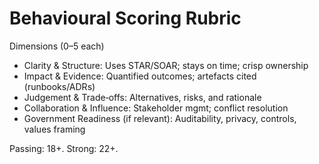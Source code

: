 # Behavioural Scoring Rubric

Dimensions (0–5 each)

- Clarity & Structure: Uses STAR/SOAR; stays on time; crisp ownership
- Impact & Evidence: Quantified outcomes; artefacts cited (runbooks/ADRs)
- Judgement & Trade‑offs: Alternatives, risks, and rationale
- Collaboration & Influence: Stakeholder mgmt; conflict resolution
- Government Readiness (if relevant): Auditability, privacy, controls, values framing

Passing: 18+. Strong: 22+.
